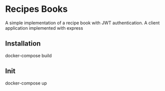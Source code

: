 # Recipes Books

A simple implementation of a recipe book with JWT authentication.
A client application implemented with express 


## Installation

docker-compose build

## Init

docker-compose up
